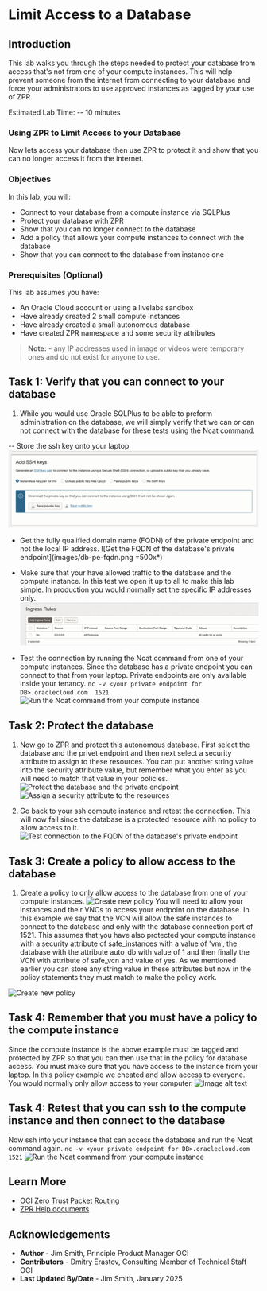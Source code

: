 # Limit Access to a Database

## Introduction

This lab walks you through the steps needed to protect your database from access that's not from one of your compute instances. This will help prevent someone from the internet from connecting to your database and force your administrators to use approved instances as tagged by your use of ZPR.

Estimated Lab Time: -- 10 minutes

### Using ZPR to Limit Access to your Database

Now lets access your database then use ZPR to protect it and show that you can no longer access it from the internet.

### Objectives

In this lab, you will:

* Connect to your database from a compute instance via SQLPlus
* Protect your database with ZPR
* Show that you can no longer connect to the database
* Add a policy that allows your compute instances to connect with the database
* Show that you can connect to the database from instance one

### Prerequisites (Optional)

This lab assumes you have:

* An Oracle Cloud account or using a livelabs sandbox
* Have already created 2 small compute instances
* Have already created a small autonomous database
* Have created ZPR namespace and some security attributes

> **Note:** - any IP addresses used in image or videos were temporary ones and do not exist for anyone to use.

## Task 1: Verify that you can connect to your database

1. While you would use Oracle SQLPlus to be able to preform administration on the database, we will simply verify that we can or can not connect with the database for these tests using the Ncat command.

-- Store the ssh key onto your laptop
![Make sure that you have the ssh key for the instance](images/download-ssh-private-key.png)

* Get the fully qualified domain name (FQDN) of the private endpoint and not the local IP address.
![Get the FQDN of the database's private endpoint](images/db-pe-fqdn.png =500x*)

* Make sure that your have allowed traffic to the database and the compute instance. In this test we open it up to all to make this lab simple. In production you would normally set the specific IP addresses only.
![Allow all IP addresses or at least your IPs](images/ingress-rules.png)

* Test the connection by running the Ncat command from one of your compute instances. Since the database has a private endpoint you can connect to that from your laptop. Private endpoints are only available inside your tenancy.
```nc -v <your private endpoint for DB>.oraclecloud.com  1521```
![Run the Ncat command from your compute instance](images/terminal-test-connect-instance.png)

## Task 2: Protect the database

1. Now go to ZPR and protect this autonomous database. First select the database and the privet endpoint and then next select a security attribute to assign to these resources. You can put another string value into the security attribute value, but remember what you enter as you will need to match that value in your policies.
![Protect the database and the private endpoint](images/protect-resource.png)
![Assign a security attribute to the resources](images/protect-resource-2.png)

1. Go back to your ssh compute instance and retest the connection. This will now fail since the database is a protected resource with no policy to allow access to it.
![Test connection to the FQDN of the database's private endpoint](images/pe-timeout.png)

## Task 3: Create a policy to allow access to the database

1. Create a policy to only allow access to the database from one of your compute instances.
![Create new policy](images/db-connection-policy.png)
You will need to allow your instances and their VNCs to access your endpoint on the database. In this example we say that the VCN will allow the safe instances to connect to the database and only with the database connection port of 1521. This assumes that you have also protected your compute instance with a security attribute of safe_instances with a value of 'vm', the database with the attribute auto_db with value of 1 and then finally the VCN with attribute of safe_vcn and value of yes. As we mentioned earlier you can store any string value in these attributes but now in the policy statements they must match to make the policy work.

![Create new policy](images/policy-for-pe.png)

## Task 4: Remember that you must have a policy to the compute instance

Since the compute instance is the above example must be tagged and protected by ZPR so that you can then use that in the policy for database access. You must make sure that you have access to the instance from your laptop. In this policy example we cheated and allow access to everyone. You would normally only allow access to your computer.
![Image alt text](images/policy-for-ssh-laptop.png)

## Task 4: Retest that you can ssh to the compute instance and then connect to the database

Now ssh into your instance that can access the database and run the Ncat command again.
```nc -v <your private endpoint for DB>.oraclecloud.com  1521```
![Run the Ncat command from your compute instance](images/terminal-test-connect-instance.png)

## Learn More

* [OCI Zero Trust Packet Routing](https://www.oracle.com/security/cloud-security/zero-trust-packet-routing/)
* [ZPR Help documents](https://docs.oracle.com/en-us/iaas/Content/zero-trust-packet-routing/overview.htm)

## Acknowledgements

* **Author** - Jim Smith, Principle Product Manager OCI
* **Contributors** - Dmitry Erastov, Consulting Member of Technical Staff OCI
* **Last Updated By/Date** - Jim Smith, January 2025